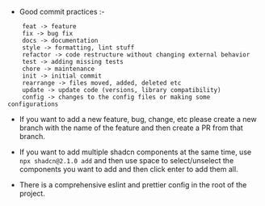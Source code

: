 - Good commit practices :-

```
    feat -> feature
    fix -> bug fix
    docs -> documentation
    style -> formatting, lint stuff
    refactor -> code restructure without changing external behavior
    test -> adding missing tests
    chore -> maintenance
    init -> initial commit
    rearrange -> files moved, added, deleted etc
    update -> update code (versions, library compatibility)
    config -> changes to the config files or making some configurations
```

- If you want to add a new feature, bug, change, etc please create a new branch with the name of the feature and then create a PR from that branch.
- If you want to add multiple shadcn components at the same time, use `npx shadcn@2.1.0 add` and then use space to select/unselect the components you want to add and then click enter to add them all.

- There is a comprehensive eslint and prettier config in the root of the project.
